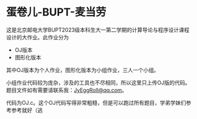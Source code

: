 # 蛋卷儿-BUPT-麦当劳

这是北京邮电大学BUPT2023级本科生大一第二学期的计算导论与程序设计课程设计的大作业。此作业分为

- OJ版本
- 图形化版本

其中OJ版本为个人作业，图形化版本为小组作业，三人一个小组。

小组作业代码较为庞杂，涉及的工具也不尽相同，所以这里只上传OJ版的代码。题目文件如有需要请联系我：JyEggRoll@qq.com。

代码为OJ.c。这个OJ代码写得非常粗糙，但是可以跑过所有题目，学弟学妹们参考参考就好（逃